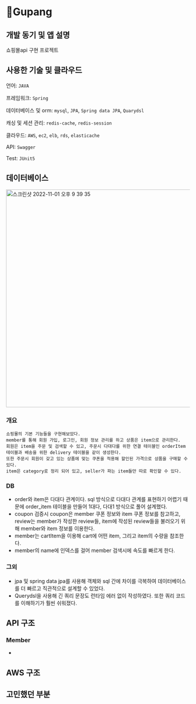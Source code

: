 # 🚀Gupang

## 개발 동기 및 앱 설명

  쇼핑몰api 구현 프로젝트
  
## 사용한 기술 및 클라우드

  언어: `JAVA`
  
  프레임워크: `Spring`
  
  데이터베이스 및 orm: `mysql`, `JPA`, `Spring data JPA`, `Quarydsl`
  
  캐싱 및 세션 관리: `redis-cache`, `redis-session`
  
  클라우드: `AWS`, `ec2`, `elb`, `rds`, `elasticache`
  
  API: `Swagger`
  
  Test: `JUnit5`
  
 ## 데이터베이스 
 
<img width="596" alt="스크린샷 2022-11-01 오후 9 39 35" src="https://user-images.githubusercontent.com/52123195/199235086-74093c53-1d9b-41f4-8ce7-f0d76114ae94.png">

  ### 개요
    쇼핑몰의 기본 기능들을 구현해보았다. 
    member를 통해 회원 가입, 로그인, 회원 정보 관리를 하고 상품은 item으로 관리한다.
    회원은 item을 주문 및 검색할 수 있고, 주문시 다대다를 위한 연결 테이블인 orderItem 테이블과 배송을 위한 delivery 테이블을 같이 생성한다.
    또한 주문시 회원이 갖고 있는 상품에 맞는 쿠폰을 적용해 할인된 가격으로 상품을 구매할 수 있다.
    item은 category로 정리 되어 있고, seller가 파는 item들만 따로 확인할 수 있다.
    
    
    
  
  ### DB
  - order와 item은 다대다 관계이다. sql 방식으로 다대다 관계를 표현하기 어렵기 때문에 order_item 테이블을 만들어 1대다, 다대1 방식으로 풀어 설계했다.
  - coupon 검증시 coupon은 member 쿠폰 정보와 item 쿠폰 정보를 참고하고, review는 member가 작성한 review들, item에 작성된 review들을 불러오기 위해 member와 item 정보를 이용한다.
  - member는 cartItem을 이용해 cart에 어떤 item, 그리고 item의 수량을 참조한다.
  - member의 name에 인덱스를 걸어 member 검색시에 속도를 빠르게 한다.
  
  ### 그외
  - jpa 및 spring data jpa를 사용해 객체와 sql 간에 차이를 극복하여 데이터베이스를 더 빠르고 직관적으로 설계할 수 있었다.
  - Querydsl을 사용해 긴 쿼리 문장도 런타임 에러 없이 작성하였다. 또한 쿼리 코드를 이해하기가 훨씬 쉬워졌다.

## API 구조

  ### Member
  - 

## AWS 구조



## 고민했던 부분



  
  
  
  
  
